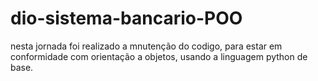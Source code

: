 # dio-sistema-bancario-POO
nesta jornada foi realizado a mnutenção do codigo, para estar em conformidade 
com orientação a objetos, usando a linguagem python de base.